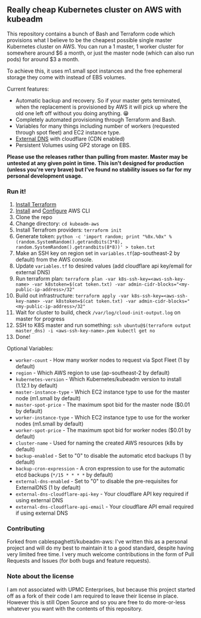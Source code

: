 ## Really cheap Kubernetes cluster on AWS with kubeadm

This repository contains a bunch of Bash and Terraform code which provisions what I believe to be the cheapest possible single master Kubernetes cluster on AWS. You can run a 1 master, 1 worker cluster for somewhere around $6 a month, or just the master node (which can also run pods) for around $3 a month.

To achieve this, it uses m1.small spot instances and the free ephemeral storage they come with instead of EBS volumes.

Current features:

* Automatic backup and recovery. So if your master gets terminated, when the replacement is provisioned by AWS it will pick up where the old one left off without you doing anything. 😁
* Completely automated provisioning through Terraform and Bash.
* Variables for many things including number of workers (requested through spot fleet) and EC2 instance type.
* [External DNS](https://github.com/kubernetes-incubator/external-dns) with cloudflare (CDN enabled)
* Persistent Volumes using GP2 storage on EBS.

**Please use the releases rather than pulling from master. Master may be untested at any given point in time.**
**This isn't designed for production (unless you're very brave) but I've found no stability issues so far for my personal development usage.**

### Run it!

1. [Install Terraform](https://www.terraform.io/intro/getting-started/install.html)
2. [Install](https://docs.aws.amazon.com/cli/latest/userguide/installing.html) and [Configure](https://docs.aws.amazon.com/cli/latest/userguide/cli-chap-getting-started.html) AWS CLI
3. Clone the repo
4. Change directory: `cd kubeadm-aws`
5. Install Terrafrom providers: `terraform init`
6. Generate token: `python -c 'import random; print "%0x.%0x" % (random.SystemRandom().getrandbits(3*8), random.SystemRandom().getrandbits(8*8))' > token.txt`
7. Make an SSH key on region set in `variables.tf`(ap-southeast-2 by default) from the AWS console.
8. Update `variables.tf` to desired values (add cloudflare api key/email for external DNS)
9. Run terraform plan: `terraform plan -var k8s-ssh-key=<aws-ssh-key-name> -var k8stoken=$(cat token.txt) -var admin-cidr-blocks="<my-public-ip-address>/32"`
10. Build out infrastructure: `terraform apply -var k8s-ssh-key=<aws-ssh-key-name> -var k8stoken=$(cat token.txt) -var admin-cidr-blocks="<my-public-ip-address>/32"`
11. Wait for cluster to build, check `/var/log/cloud-init-output.log` on master for progress
12. SSH to K8S master and run something: `ssh ubuntu@$(terraform output master_dns) -i <aws-ssh-key-name>.pem kubectl get no`
13. Done!

Optional Variables:

* `worker-count` - How many worker nodes to request via Spot Fleet (1 by default)
* `region` - Which AWS region to use (ap-southeast-2 by default)
* `kubernetes-version` - Which Kubernetes/kubeadm version to install (1.12.1 by default)
* `master-instance-type` - Which EC2 instance type to use for the master node (m1.small by default)
* `master-spot-price` - The maximum spot bid for the master node ($0.01 by default)
* `worker-instance-type` - Which EC2 instance type to use for the worker nodes (m1.small by default)
* `worker-spot-price` - The maximum spot bid for worker nodes ($0.01 by default)
* `cluster-name` - Used for naming the created AWS resources (k8s by default)
* `backup-enabled` - Set to "0" to disable the automatic etcd backups (1 by default)
* `backup-cron-expression` - A cron expression to use for the automatic etcd backups (`*/15 * * * *` by default)
* `external-dns-enabled` - Set to "0" to disable the pre-requisites for ExternalDNS (1 by default)
* `external-dns-cloudflare-api-key` - Your cloudflare API key required if using external DNS
* `external-dns-cloudflare-api-email` - Your cloudflare API email required if using external DNS

### Contributing

Forked from cablespaghetti/kubeadm-aws:
I've written this as a personal project and will do my best to maintain it to a good standard, despite having very limited free time. I very much welcome contributions in the form of Pull Requests and Issues (for both bugs and feature requests).

### Note about the license

I am not associated with UPMC Enterprises, but because this project started off as a fork of their code I am required to leave their license in place. However this is still Open Source and so you are free to do more-or-less whatever you want with the contents of this repository.

